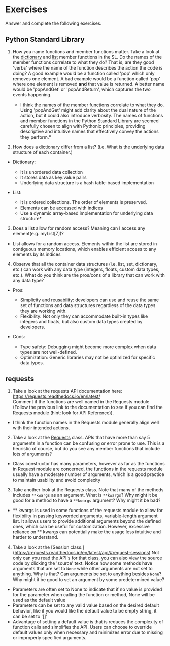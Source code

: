 # Exercises

Answer and complete the following exercises.

## Python Standard Library

1. How you name functions and member functions matter. Take a look at the [dictionary](https://docs.python.org/3/library/stdtypes.html#typesmapping) 
and [list](https://docs.python.org/3/library/stdtypes.html#sequence-types-list-tuple-range) member functions in the SL. 
Do the names of the member functions correlate to what they do? That is, are they good 'verbs' where the name of the function describes the action the code is doing? A good example would be a function called 'pop' which only removes one element. A bad example would be a function called 'pop' where one element is removed **and** that value is returned. A better name would be 'popAndGet' or 'popAndReturn', which captures the two events happening.


    - I think the names of the member functions correlate to what they do. Using 'popAndGet' might add clarity about the dual nature of the action, but it could also introduce verbosity. The names of functions and member functions in the Python Standard Library are seemed carefully chosen to align with Pythonic principles, providing descriptive and intuitive names that effectively convey the actions they perform.*

2. How does a dictionary differ from a list? (i.e. What is the underlying data structure of each container.)

  - Dictionary:
    - It is unordered data collection
    - It stores data as key:value pairs
    - Underlying data structure is a hash table-based implementation 

  - List: 
    - It is ordered collections. The order of elements is preserved.
    - Elements can be accessed with indices
    - Use a dynamic array-based implementation for underlying data structure*

3. Does a list allow for random access? Meaning can I access any element(e.g. myList[7])?

  - List allows for a random access. Elements within the list are stored in contiguous memory locations, which enables efficient access to any elements by its indices

4. Observe that all the container data structures (i.e. list, set, dictionary, etc.) can work with any data type (integers, floats, custom data types, etc.). 
What do you think are the pros/cons of a library that can work with any data type?

  - Pros:
    - Simplicity and reusability: developers can use and reuse the same set of functions and data structures regardless of the data types they are working with. 
    - Flexibility: Not only they can accommodate built-in types like integers and floats, but also custom data types created by developers.

  - Cons:
    - Type safety: Debugging might become more complex when data types are not well-defined.
    - Optimization: Generic libraries may not be optimized for specific data types.


## requests

1. Take a look at the requests API documentation here: https://requests.readthedocs.io/en/latest/  
Comment if the functions are well named in the Requests module (Follow the previous link to the documentation to see if you can find the Requests module (hint: look for API Reference)).

  - I think the function names in the Requests module generally align well with their intended actions.

2. Take a look at the [Requests](https://requests.readthedocs.io/en/latest/api/#lower-level-classes) class. APIs that have more than say 5 arguments in a function can be confusing or error prone to use. This is a heuristic of course, but do you see any member functions that include lots of arguments?

  - Class constructor has many parameters, however as far as the functions in Request module are concerned, the functions in the requests module usually have a moderate number of arguments, which is a good practice to maintain usability and avoid complexity

3. Take another look at the Requests class. Note that many of the methods includes `**kwargs` as an argument. What is `**kwargs`? Why might it be good for a method to have a `**kwargs` argument? Why might it be bad?  

 - ** kwargs is used in some functions of the requests module to allow for flexibility in passing keyworded arguments, variable-length argument list. It allows users to provide additional arguments beyond the defined ones, which can be useful for customization. However, excessive reliance on ** kwargs can potentially make the usage less intuitive and harder to understand.

4. Take a look at the [Session class.] (https://requests.readthedocs.io/en/latest/api/#request-sessions) Not only can you read the API's for that class, you can also view the source code by clicking the 'source' text. 
Notice how some methods have arguments that are set to `None` while other arguments are not set to anything. Why is that? Can arguments be set to anything besides `None`? Why might it be good to set an argument by some predetermined value?


 - Parameters are often set to None to indicate that if no value is provided for the parameter when calling the function or method, None will be used as the default value
 - Parameters can be set to any valid value based on the desired default behavior, like if you would like the default value to be empty string, it can be set to '[]'
 - Advantage of setting a default value is that is reduces the complexity of function calls and simplifies the API. Users can choose to override default values only when necessary and minimizes error due to missing or improperly specified arguments.
